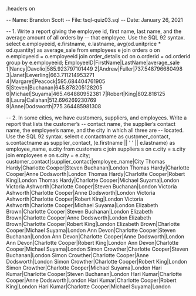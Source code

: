 .headers on

-- Name: Brandon Scott
-- File: tsql-quiz03.sql
-- Date: January 26, 2021

-- 1. Write a report giving the employee id, first name, last name, and the average amount of all orders by
-- that employee. Use the SQL 92 syntax.
select e.employeeid, e.firstname, e.lastname, avg(od.unitprice * od.quantity) as average_sale from employees e join orders o on e.employeeid = o.employeeid join order_details od on o.orderid = od.orderid group by e.employeeid;
EmployeeID|FirstName|LastName|average_sale
1|Nancy|Davolio|585.923797101449
2|Andrew|Fuller|737.548796680498
3|Janet|Leverling|663.711214953271
4|Margaret|Peacock|595.684404761905
5|Steven|Buchanan|645.878205128205
6|Michael|Suyama|465.464880952381
7|Robert|King|802.818125
8|Laura|Callahan|512.696269230769
9|Anne|Dodsworth|775.364485981308

-- 2. In some cities, we have customers, suppliers, and employees. Write a report that lists the customer’s
-- contact name, the supplier’s contact name, the employee’s name, and the city in which all three are
-- located. Use the SQL 92 syntax.
select c.contactname as customer_contact, s.contactname as supplier_contact, (e.firstname || ' ' || e.lastname) as employee_name, e.city from customers c join suppliers s on c.city = s.city join employees e on s.city = e.city;
customer_contact|supplier_contact|employee_name|City
Thomas Hardy|Charlotte Cooper|Steven Buchanan|London
Thomas Hardy|Charlotte Cooper|Anne Dodsworth|London
Thomas Hardy|Charlotte Cooper|Robert King|London
Thomas Hardy|Charlotte Cooper|Michael Suyama|London
Victoria Ashworth|Charlotte Cooper|Steven Buchanan|London
Victoria Ashworth|Charlotte Cooper|Anne Dodsworth|London
Victoria Ashworth|Charlotte Cooper|Robert King|London
Victoria Ashworth|Charlotte Cooper|Michael Suyama|London
Elizabeth Brown|Charlotte Cooper|Steven Buchanan|London
Elizabeth Brown|Charlotte Cooper|Anne Dodsworth|London
Elizabeth Brown|Charlotte Cooper|Robert King|London
Elizabeth Brown|Charlotte Cooper|Michael Suyama|London
Ann Devon|Charlotte Cooper|Steven Buchanan|London
Ann Devon|Charlotte Cooper|Anne Dodsworth|London
Ann Devon|Charlotte Cooper|Robert King|London
Ann Devon|Charlotte Cooper|Michael Suyama|London
Simon Crowther|Charlotte Cooper|Steven Buchanan|London
Simon Crowther|Charlotte Cooper|Anne Dodsworth|London
Simon Crowther|Charlotte Cooper|Robert King|London
Simon Crowther|Charlotte Cooper|Michael Suyama|London
Hari Kumar|Charlotte Cooper|Steven Buchanan|London
Hari Kumar|Charlotte Cooper|Anne Dodsworth|London
Hari Kumar|Charlotte Cooper|Robert King|London
Hari Kumar|Charlotte Cooper|Michael Suyama|London

